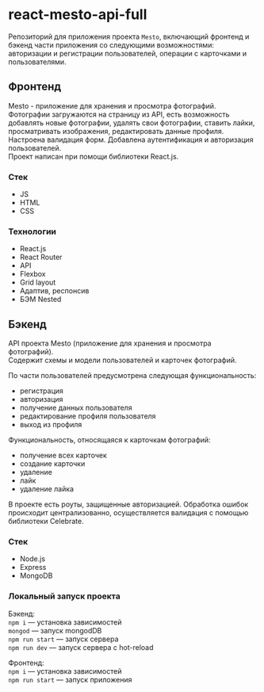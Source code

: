 # react-mesto-api-full

Репозиторий для приложения проекта `Mesto`, включающий фронтенд и бэкенд части приложения со следующими возможностями: авторизации и регистрации пользователей, операции с карточками и пользователями.  

## Фронтенд

Mesto  - приложение для хранения и просмотра фотографий.  
Фотографии загружаются на страницу из API, есть возможность добавлять новые фотографии, удалять свои фотографии, ставить лайки, просматривать изображения, редактировать данные профиля. Настроена валидация форм. Добавлена аутентификация и авторизация пользователей.  
Проект написан при помощи библиотеки React.js.


### Стек

* JS
* HTML
* CSS


### Технологии

* React.js
* React Router
* API
* Flexbox
* Grid layout
* Адаптив, респонсив
* БЭМ Nested

## Бэкенд

API проекта Mesto (приложение для хранения и просмотра фотографий).  
Содержит схемы и модели пользователей и карточек фотографий.  
  
По части пользователей предусмотрена следующая функциональность:
* регистрация
* авторизация
* получение данных пользователя
* редактирование профиля пользователя
* выход из профиля
  
Функциональность, относящаяся к карточкам фотографий:
* получение всех карточек
* создание карточки
* удаление
* лайк
* удаление лайка
  
В проекте есть роуты, защищенные авторизацией. Обработка ошибок происходит централизованно, осуществляется валидация с помощью библиотеки Celebrate.  


### Стек

* Node.js
* Express
* MongoDB


### Локальный запуск проекта

Бэкенд:  
`npm i` — установка зависимостей  
`mongod` — запуск mongodDB  
`npm run start` — запуск сервера  
`npm run dev` — запуск сервера с hot-reload  

Фронтенд:  
`npm i` — установка зависимостей  
`npm run start` — запуск приложения  

